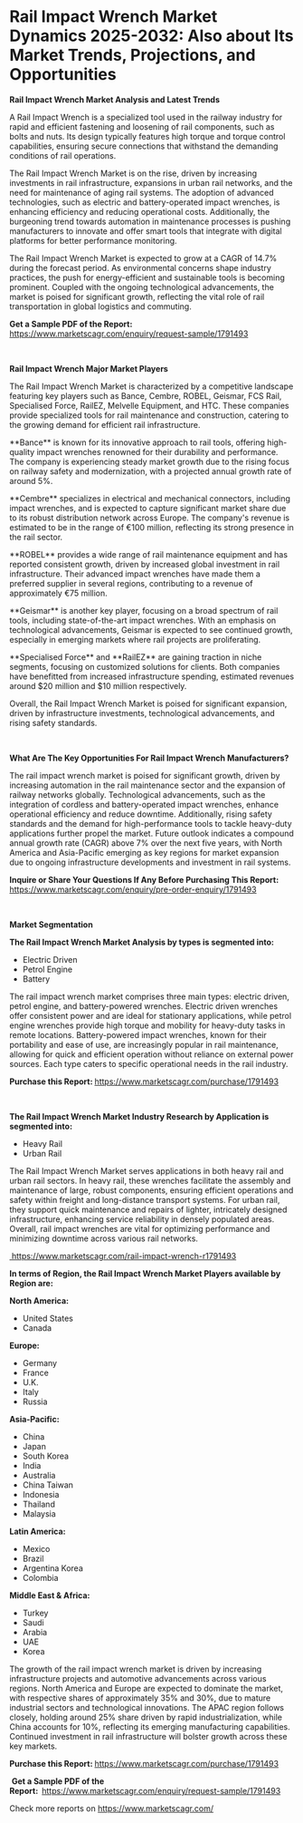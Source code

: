 <p><h1>Rail Impact Wrench Market Dynamics 2025-2032: Also about Its Market Trends, Projections, and Opportunities</h1></p><p><strong>Rail Impact Wrench Market Analysis and Latest Trends</strong></p>
<p><p>A Rail Impact Wrench is a specialized tool used in the railway industry for rapid and efficient fastening and loosening of rail components, such as bolts and nuts. Its design typically features high torque and torque control capabilities, ensuring secure connections that withstand the demanding conditions of rail operations. </p><p>The Rail Impact Wrench Market is on the rise, driven by increasing investments in rail infrastructure, expansions in urban rail networks, and the need for maintenance of aging rail systems. The adoption of advanced technologies, such as electric and battery-operated impact wrenches, is enhancing efficiency and reducing operational costs. Additionally, the burgeoning trend towards automation in maintenance processes is pushing manufacturers to innovate and offer smart tools that integrate with digital platforms for better performance monitoring.</p><p>The Rail Impact Wrench Market is expected to grow at a CAGR of 14.7% during the forecast period. As environmental concerns shape industry practices, the push for energy-efficient and sustainable tools is becoming prominent. Coupled with the ongoing technological advancements, the market is poised for significant growth, reflecting the vital role of rail transportation in global logistics and commuting.</p></p>
<p><strong>Get a Sample PDF of the Report:&nbsp;</strong> <a href="https://www.marketscagr.com/enquiry/request-sample/1791493?utm_campaign=3039&utm_medium=2&utm_source=Github&utm_content=ia&utm_term=09042025&utm_id=rail-impact-wrench">https://www.marketscagr.com/enquiry/request-sample/1791493</a></p>
<p>&nbsp;</p>
<p><strong>Rail Impact Wrench Major Market Players</strong></p>
<p><p>The Rail Impact Wrench Market is characterized by a competitive landscape featuring key players such as Bance, Cembre, ROBEL, Geismar, FCS Rail, Specialised Force, RailEZ, Melvelle Equipment, and HTC. These companies provide specialized tools for rail maintenance and construction, catering to the growing demand for efficient rail infrastructure.</p><p>**Bance** is known for its innovative approach to rail tools, offering high-quality impact wrenches renowned for their durability and performance. The company is experiencing steady market growth due to the rising focus on railway safety and modernization, with a projected annual growth rate of around 5%.</p><p>**Cembre** specializes in electrical and mechanical connectors, including impact wrenches, and is expected to capture significant market share due to its robust distribution network across Europe. The company's revenue is estimated to be in the range of €100 million, reflecting its strong presence in the rail sector.</p><p>**ROBEL** provides a wide range of rail maintenance equipment and has reported consistent growth, driven by increased global investment in rail infrastructure. Their advanced impact wrenches have made them a preferred supplier in several regions, contributing to a revenue of approximately €75 million.</p><p>**Geismar** is another key player, focusing on a broad spectrum of rail tools, including state-of-the-art impact wrenches. With an emphasis on technological advancements, Geismar is expected to see continued growth, especially in emerging markets where rail projects are proliferating.</p><p>**Specialised Force** and **RailEZ** are gaining traction in niche segments, focusing on customized solutions for clients. Both companies have benefitted from increased infrastructure spending, estimated revenues around $20 million and $10 million respectively.</p><p>Overall, the Rail Impact Wrench Market is poised for significant expansion, driven by infrastructure investments, technological advancements, and rising safety standards.</p></p>
<p>&nbsp;</p>
<p><strong>What Are The Key Opportunities For Rail Impact Wrench Manufacturers?</strong></p>
<p><p>The rail impact wrench market is poised for significant growth, driven by increasing automation in the rail maintenance sector and the expansion of railway networks globally. Technological advancements, such as the integration of cordless and battery-operated impact wrenches, enhance operational efficiency and reduce downtime. Additionally, rising safety standards and the demand for high-performance tools to tackle heavy-duty applications further propel the market. Future outlook indicates a compound annual growth rate (CAGR) above 7% over the next five years, with North America and Asia-Pacific emerging as key regions for market expansion due to ongoing infrastructure developments and investment in rail systems.</p></p>
<p><strong>Inquire or Share Your Questions If Any Before Purchasing This Report:</strong> <a href="https://www.marketscagr.com/enquiry/pre-order-enquiry/1791493?utm_campaign=3039&utm_medium=2&utm_source=Github&utm_content=ia&utm_term=09042025&utm_id=rail-impact-wrench">https://www.marketscagr.com/enquiry/pre-order-enquiry/1791493</a></p>
<p>&nbsp;</p>
<p><strong>Market Segmentation</strong></p>
<p><strong>The Rail Impact Wrench Market Analysis by types is segmented into:</strong></p>
<p><ul><li>Electric Driven</li><li>Petrol Engine</li><li>Battery</li></ul></p>
<p><p>The rail impact wrench market comprises three main types: electric driven, petrol engine, and battery-powered wrenches. Electric driven wrenches offer consistent power and are ideal for stationary applications, while petrol engine wrenches provide high torque and mobility for heavy-duty tasks in remote locations. Battery-powered impact wrenches, known for their portability and ease of use, are increasingly popular in rail maintenance, allowing for quick and efficient operation without reliance on external power sources. Each type caters to specific operational needs in the rail industry.</p></p>
<p><strong>Purchase this Report:&nbsp;</strong><a href="https://www.marketscagr.com/purchase/1791493?utm_campaign=3039&utm_medium=2&utm_source=Github&utm_content=ia&utm_term=09042025&utm_id=rail-impact-wrench">https://www.marketscagr.com/purchase/1791493</a></p>
<p>&nbsp;</p>
<p><strong>The Rail Impact Wrench Market Industry Research by Application is segmented into:</strong></p>
<p><ul><li>Heavy Rail</li><li>Urban Rail</li></ul></p>
<p><p>The Rail Impact Wrench Market serves applications in both heavy rail and urban rail sectors. In heavy rail, these wrenches facilitate the assembly and maintenance of large, robust components, ensuring efficient operations and safety within freight and long-distance transport systems. For urban rail, they support quick maintenance and repairs of lighter, intricately designed infrastructure, enhancing service reliability in densely populated areas. Overall, rail impact wrenches are vital for optimizing performance and minimizing downtime across various rail networks.</p></p>
<p><a href="https://www.marketscagr.com/rail-impact-wrench-r1791493?utm_campaign=3039&utm_medium=2&utm_source=Github&utm_content=ia&utm_term=09042025&utm_id=rail-impact-wrench">&nbsp;https://www.marketscagr.com/rail-impact-wrench-r1791493</a></p>
<p><strong>In terms of Region, the Rail Impact Wrench Market Players available by Region are:</strong></p>
<p>
    <p> <strong> North America: </strong>
        <ul>
            <li>United States</li>
            <li>Canada</li>
        </ul>
        </p> 
    <p> <strong> Europe: </strong>
        <ul>
            <li>Germany</li>
            <li>France</li>
            <li>U.K.</li>
            <li>Italy</li>
            <li>Russia</li>
        </ul>
        </p> 
    <p> <strong> Asia-Pacific: </strong>
        <ul>
            <li>China</li>
            <li>Japan</li>
            <li>South Korea</li>
            <li>India</li>
            <li>Australia</li>
            <li>China Taiwan</li>
            <li>Indonesia</li>
            <li>Thailand</li>
            <li>Malaysia</li>
        </ul>
        </p> 
    <p> <strong> Latin America: </strong>
        <ul>
            <li>Mexico</li>
            <li>Brazil</li>
            <li>Argentina Korea</li>
            <li>Colombia</li>
        </ul>
        </p> 
    <p> <strong> Middle East & Africa: </strong>
        <ul>
            <li>Turkey</li>
            <li>Saudi</li>
            <li>Arabia</li>
            <li>UAE</li>
            <li>Korea</li>
        </ul>
    </p>
    </p>
<p><p>The growth of the rail impact wrench market is driven by increasing infrastructure projects and automotive advancements across various regions. North America and Europe are expected to dominate the market, with respective shares of approximately 35% and 30%, due to mature industrial sectors and technological innovations. The APAC region follows closely, holding around 25% share driven by rapid industrialization, while China accounts for 10%, reflecting its emerging manufacturing capabilities. Continued investment in rail infrastructure will bolster growth across these key markets.</p></p>
<p><strong>Purchase this Report: </strong><a href="https://www.marketscagr.com/purchase/1791493?utm_campaign=3039&utm_medium=2&utm_source=Github&utm_content=ia&utm_term=09042025&utm_id=rail-impact-wrench">https://www.marketscagr.com/purchase/1791493</a></p>
<p>&nbsp;<strong>Get a Sample PDF of the Report:&nbsp;&nbsp;</strong><a href="https://www.marketscagr.com/enquiry/request-sample/1791493?utm_campaign=3039&utm_medium=2&utm_source=Github&utm_content=ia&utm_term=09042025&utm_id=rail-impact-wrench">https://www.marketscagr.com/enquiry/request-sample/1791493</a></p>
<p><strong></strong></p>
<p>Check more reports on <a href="https://www.marketscagr.com/?utm_campaign=3039&utm_medium=2&utm_source=Github&utm_content=ia&utm_term=09042025&utm_id=rail-impact-wrench">https://www.marketscagr.com/</a></p>